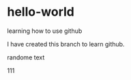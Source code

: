 # hello-world
learning how to use github

I have created this branch to learn github.

randome text

111
